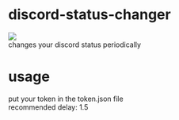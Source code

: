 # discord-status-changer
![](https://i.gyazo.com/ee0258045096bf949be117dbbdfd75be.gif) </br>
changes your discord status periodically
# usage
put your token in the token.json file <br />
recommended delay: 1.5 
